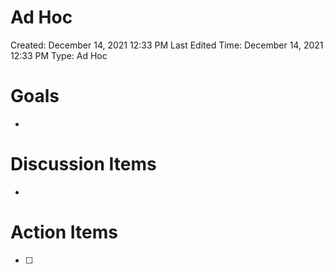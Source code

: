 # Ad Hoc

Created: December 14, 2021 12:33 PM
Last Edited Time: December 14, 2021 12:33 PM
Type: Ad Hoc

# Goals

- 

# Discussion Items

- 

# Action Items

- [ ]